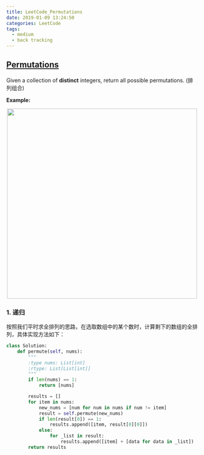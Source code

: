 ```yaml
---
title: LeetCode_Permutations
date: 2019-01-09 13:24:50
categories: LeetCode
tags: 
  - medium
  - back tracking
---
```


## [Permutations](https://leetcode.com/problems/permutations/)

Given a collection of **distinct** integers, return all possible permutations.
(排列组合)

<!--more-->

**Example:**
<div align=center>
	<img src="/images/leetcode_46.png" width = "500" align=center/>
</div>


### 1. 递归
按照我们平时求全排列的思路，在选取数组中的某个数时，计算剩下的数组的全排列，具体实现方法如下：

```python
class Solution:
    def permute(self, nums):
        """
        :type nums: List[int]
        :rtype: List[List[int]]
        """
        if len(nums) == 1:
            return [nums]

        results = []	
        for item in nums:
            new_nums = [num for num in nums if num != item]
            result = self.permute(new_nums)
            if len(result[0]) == 1:
                results.append([item, result[0][0]])
            else:
                for _list in result:
                    results.append([item] + [data for data in _list])
        return results
```